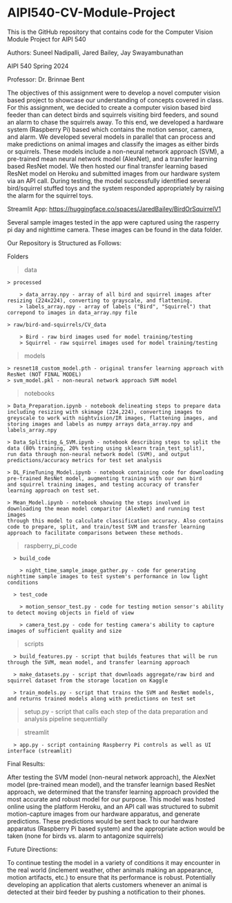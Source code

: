 # AIPI540-CV-Module-Project

This is the GitHub repository that contains code for the Computer Vision Module Project for AIPI 540

Authors: Suneel Nadipalli, Jared Bailey, Jay Swayambunathan 

AIPI 540 Spring 2024 

Professor: Dr. Brinnae Bent 

The objectives of this assignment were to develop a novel computer vision based project to showcase our understanding of concepts covered in class. For this assignment, we decided to create a computer vision based bird feeder than can detect birds and squirrels visiting bird feeders, and sound an alarm to chase the squirrels away. To this end, we developed a hardware system (Raspberry Pi) based which contains the motion sensor, camera, and alarm. We developed several models in parallel that can process and make predictions on animal images and classify the images as either birds or squirrels. These models include a non-neural network approach (SVM), a pre-trained mean neural network model (AlexNet), and a transfer learning based ResNet model. We then hosted our final transfer learning based ResNet model on Heroku and submitted images from our hardware system via an API call. During testing, the model successfully identified several bird/squirrel stuffed toys and the system responded appropriately by raising the alarm for the squirrel toys. 

Streamlit App: https://huggingface.co/spaces/JaredBailey/BirdOrSquirrelV1

Several sample images tested in the app were captured using the rasperry pi day and nighttime camera. These images can be found in the data folder.

Our Repository is Structured as Follows: 

Folders 

  > data 

    > processed 

        > data_array.npy - array of all bird and squirrel images after resizing (224x224), converting to grayscale, and flattening.
        > labels_array.npy - array of labels ("Bird", "Squirrel") that correpond to images in data_array.npy file 

    > raw/bird-and-squirrels/CV_data

        > Bird - raw bird images used for model training/testing
        > Squirrel - raw squirrel images used for model training/testing
  > models 

    > resnet18_custom_model.pth - original transfer learning approach with ResNet (NOT FINAL MODEL) 
    > svm_model.pkl - non-neural network approach SVM model 

  > notebooks

    > Data_Preparation.ipynb - notebook delineating steps to prepare data including resizing with skimage (224,224), converting images to 
    greyscale to work with nightvision/IR images, flattening images, and storing images and labels as numpy arrays data_array.npy and 
    labels_array.npy 

    > Data_Splitting_&_SVM.ipynb - notebook describing steps to split the data (80% training, 20% testing using sklearn train_test_split),       run data through non-neural network model (SVM), and output predictions/accuracy metrics for test set analysis

    > DL_FineTuning_Model.ipynb - notebook containing code for downloading pre-trained ResNet model, augmenting training with our own bird
    and squirrel training images, and testing accuracy of transfer learning approach on test set. 

    > Mean_Model.ipynb - notebook showing the steps involved in downloading the mean model comparitor (AlexNet) and running test images 
    through this model to calculate classification accuracy. Also contains code to prepare, split, and train/test SVM and transfer learning      approach to facilitate comparisons between these methods. 

  > raspberry_pi_code

      > build_code

        > night_time_sample_image_gather.py - code for generating nighttime sample images to test system's performance in low light                  conditions 

      > test_code 

        > motion_sensor_test.py - code for testing motion sensor's ability to detect moving objects in field of view 

        > camera_test.py - code for testing camera's ability to capture images of sufficient quality and size 

  > scripts

      > build_features.py - script that builds features that will be run through the SVM, mean model, and transfer learning approach 

      > make_datasets.py - script that downloads aggregate/raw bird and squirrel dataset from the storage location on Kaggle

      > train_models.py - script that trains the SVM and ResNet models, and returns trained models along with predictions on test set 


  > setup.py - script that calls each step of the data preparation and analysis pipeline sequentially


  > streamlit

      > app.py - script containing Raspberry Pi controls as well as UI interface (streamlit) 

    
  Final Results: 

  After testing the SVM model (non-neural network approach), the AlexNet model (pre-trained mean model), and the transfer learnign based       ResNet approach, we determined that the transfer learning approach provided the most accurate and robust model for our purpose. This model
  was hosted online using the platform Heroku, and an API call was structured to submit motion-capture images from our hardware apparatus, 
  and generate predictions. These predictions would be sent back to our hardware apparatus (Raspberry Pi based system) and the appropriate     action would be taken (none for birds vs. alarm to antagonize squirrels)

  Future Directions: 

  To continue testing the model in a variety of conditions it may encounter in the real world (inclement weather, other animals making an      appearance, motion artifacts, etc.) to ensure that its performance is robust. Potentially developing an application that alerts customers    whenever an animal is detected at their bird feeder by pushing a notification to their phones.

